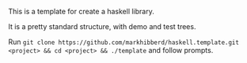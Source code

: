 This is a template for create a haskell library.

It is a pretty standard structure, with demo and test trees.

Run `git clone https://github.com/markhibberd/haskell.template.git <project> && cd <project> && ./template` and follow prompts.
